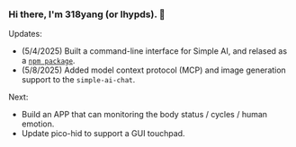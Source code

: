 ### Hi there, I'm 318yang (or lhypds). 👋

Updates:  
- (5/4/2025) Built a command-line interface for Simple AI, and relased as a [`npm package`](https://www.npmjs.com/package/simple-ai-chat).
- (5/8/2025) Added model context protocol (MCP) and image generation support to the `simple-ai-chat`.  

Next:
- Build an APP that can monitoring the body status / cycles / human emotion.
- Update pico-hid to support a GUI touchpad.  
